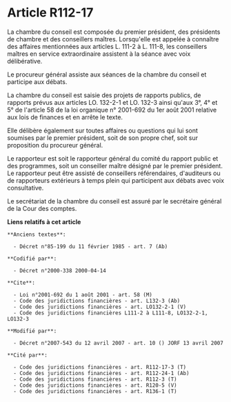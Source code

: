 # Article R112-17

La chambre du conseil est composée du premier président, des présidents de chambre et des conseillers maîtres. Lorsqu'elle
est appelée à connaître des affaires mentionnées aux articles L. 111-2 à L. 111-8, les conseillers maîtres en service
extraordinaire assistent à la séance avec voix délibérative.

Le procureur général assiste aux séances de la chambre du conseil et participe aux débats.

La chambre du conseil est saisie des projets de rapports publics, de rapports prévus aux articles LO. 132-2-1 et LO. 132-3
ainsi qu'aux 3°, 4° et 5° de l'article 58 de la loi organique n° 2001-692 du 1er août 2001 relative aux lois de finances et
en arrête le texte.

Elle délibère également sur toutes affaires ou questions qui lui sont soumises par le premier président, soit de son propre
chef, soit sur proposition du procureur général.

Le rapporteur est soit le rapporteur général du comité du rapport public et des programmes, soit un conseiller maître désigné
par le premier président. Le rapporteur peut être assisté de conseillers référendaires, d'auditeurs ou de rapporteurs
extérieurs à temps plein qui participent aux débats avec voix consultative.

Le secrétariat de la chambre du conseil est assuré par le secrétaire général de la Cour des comptes.

**Liens relatifs à cet article**

	**Anciens textes**:

	  - Décret n°85-199 du 11 février 1985 - art. 7 (Ab)

	**Codifié par**:

	  - Décret n°2000-338 2000-04-14

	**Cite**:

	  - Loi n°2001-692 du 1 août 2001 - art. 58 (M)
	  - Code des juridictions financières - art. L132-3 (Ab)
	  - Code des juridictions financières - art. LO132-2-1 (V)
	  - Code des juridictions financières L111-2 à L111-8, LO132-2-1, LO132-3

	**Modifié par**:

	  - Décret n°2007-543 du 12 avril 2007 - art. 10 () JORF 13 avril 2007

	**Cité par**:

	  - Code des juridictions financières - art. R112-17-3 (T)
	  - Code des juridictions financières - art. R112-24-1 (Ab)
	  - Code des juridictions financières - art. R112-3 (T)
	  - Code des juridictions financières - art. R120-5 (V)
	  - Code des juridictions financières - art. R136-1 (T)
